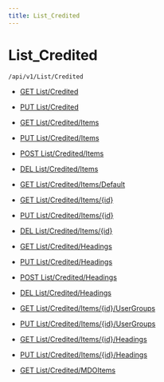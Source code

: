 ```yaml
---
title: List_Credited
---
```


# List_Credited

```http
/api/v1/List/Credited
```




* [GET List/Credited](v1CreditedList_GetListDefinition.md)

* [PUT List/Credited](v1CreditedList_SetListDefinition.md)

* [GET List/Credited/Items](v1CreditedList_GetAll.md)

* [PUT List/Credited/Items](v1CreditedList_PutAllCredited.md)

* [POST List/Credited/Items](v1CreditedList_PostCredited.md)

* [DEL List/Credited/Items](v1CreditedList_DeleteAllCredited.md)

* [GET List/Credited/Items/Default](v1CreditedList_CreateDefaultCredited.md)

* [GET List/Credited/Items/{id}](v1CreditedList_GetCredited.md)

* [PUT List/Credited/Items/{id}](v1CreditedList_PutCredited.md)

* [DEL List/Credited/Items/{id}](v1CreditedList_DeleteCredited.md)

* [GET List/Credited/Headings](v1CreditedList_GetCreditedHeadings.md)

* [PUT List/Credited/Headings](v1CreditedList_PutCreditedHeadings.md)

* [POST List/Credited/Headings](v1CreditedList_PostCreditedHeading.md)

* [DEL List/Credited/Headings](v1CreditedList_DeleteCreditedHeadings.md)

* [GET List/Credited/Items/{id}/UserGroups](v1CreditedList_GetCreditedUserGroupsForListItem.md)

* [PUT List/Credited/Items/{id}/UserGroups](v1CreditedList_PutCreditedUserGroupsForListItem.md)

* [GET List/Credited/Items/{id}/Headings](v1CreditedList_GetCreditedHeadingsForListItem.md)

* [PUT List/Credited/Items/{id}/Headings](v1CreditedList_PutCreditedHeadingsForListItem.md)

* [GET List/Credited/MDOItems](v1CreditedList_GetMDOList.md)